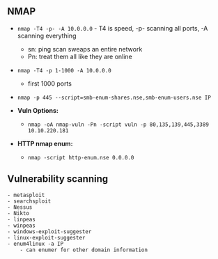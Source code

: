 ## NMAP
- `nmap -T4 -p- -A 10.0.0.0`
		- T4 is speed, -p- scanning all ports, -A scanning everything
    - sn: ping scan sweaps an entire network
	- Pn: treat them all like they are online
- `nmap -T4 -p 1-1000 -A 10.0.0.0`
	- first 1000 ports
- `nmap -p 445 --script=smb-enum-shares.nse,smb-enum-users.nse IP`

- **Vuln Options:**
	- `nmap -oA nmap-vuln -Pn -script vuln -p 80,135,139,445,3389 10.10.220.181`

- **HTTP nmap enum:**
	- `nmap -script http-enum.nse 0.0.0.0`

## Vulnerability scanning
	- metasploit
	- searchsploit
	- Nessus
	- Nikto
	- linpeas
	- winpeas
	- windows-exploit-suggester
	- linux-exploit-suggester
	- enum4linux -a IP 
		- can enumer for other domain information
